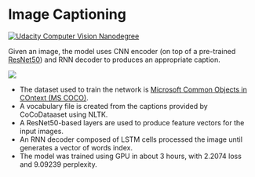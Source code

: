 # Image Captioning

[![Udacity Computer Vision Nanodegree](http://tugan0329.bitbucket.io/imgs/github/cvnd.svg)](https://www.udacity.com/course/computer-vision-nanodegree--nd891)<br/>

Given an image, the model uses CNN encoder (on top of a pre-trained [ResNet50](https://pytorch.org/hub/nvidia_deeplearningexamples_resnet50/)) and RNN decoder to produces an appropriate caption.

![](https://video.udacity-data.com/topher/2018/March/5ab588e3_image-captioning/image-captioning.png)


- The dataset used to train the network is [Microsoft Common Objects in COntext (MS COCO)](http://cocodataset.org/#home).
- A vocabulary file is created from the captions provided by CoCoDataaset using NLTK.
- A ResNet50-based layers are used to produce feature vectors for the input images.
- An RNN decoder composed of LSTM cells processed the image until generates a vector of words index.
- The model was trained using GPU in about 3 hours, with 2.2074 loss and 9.09239 perplexity.
